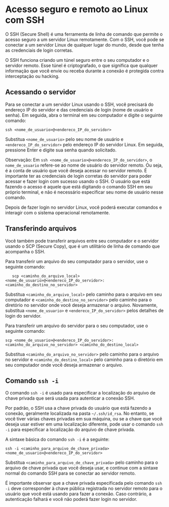 # Acesso seguro e remoto ao Linux com SSH

O SSH (Secure Shell) é uma ferramenta de linha de comando que permite o acesso seguro a um servidor Linux remotamente. Com o SSH, você pode se conectar a um servidor Linux de qualquer lugar do mundo, desde que tenha as credenciais de login corretas.

O SSH funciona criando um túnel seguro entre o seu computador e o servidor remoto. Esse túnel é criptografado, o que significa que qualquer informação que você envie ou receba durante a conexão é protegida contra interceptação ou hacking.

## Acessando o servidor

Para se conectar a um servidor Linux usando o SSH, você precisará do endereço IP do servidor e das credenciais de login (nome de usuário e senha). Em seguida, abra o terminal em seu computador e digite o seguinte comando:


    ssh <nome_de_usuario>@<endereco_IP_do_servidor>

Substitua `<nome_de_usuario>` pelo seu nome de usuário e `<endereco_IP_do_servidor>` pelo endereço IP do servidor Linux. Em seguida, pressione Enter e digite sua senha quando solicitado.

Observação: Em `ssh <nome_de_usuario>@<endereco_IP_do_servidor>`, o `nome_de_usuario` refere-se ao nome de usuário do servidor remoto. Ou seja, é a conta de usuário que você deseja acessar no servidor remoto. É importante ter as credenciais de login corretas do servidor para poder acessar e fazer login com sucesso usando o SSH. O usuário que está fazendo o acesso é aquele que está digitando o comando SSH em seu próprio terminal, e não é necessário especificar seu nome de usuário nesse comando.

Depois de fazer login no servidor Linux, você poderá executar comandos e interagir com o sistema operacional remotamente.

## Transferindo arquivos

Você também pode transferir arquivos entre seu computador e o servidor usando o SCP (Secure Copy), que é um utilitário de linha de comando que acompanha o SSH.

Para transferir um arquivo do seu computador para o servidor, use o seguinte comando:


       scp <caminho_do_arquivo_local> <nome_de_usuario>@<endereco_IP_do_servidor>:<caminho_do_destino_no_servidor>



Substitua `<caminho_do_arquivo_local>` pelo caminho para o arquivo em seu computador e `<caminho_do_destino_no_servidor>` pelo caminho para o diretório no servidor onde você deseja armazenar o arquivo. Novamente, substitua `<nome_de_usuario>` e `<endereco_IP_do_servidor>` pelos detalhes de login do servidor.

Para transferir um arquivo do servidor para o seu computador, use o seguinte comando:

    scp <nome_de_usuario>@<endereco_IP_do_servidor>:<caminho_do_arquivo_no_servidor> <caminho_do_destino_local>

Substitua `<caminho_do_arquivo_no_servidor>` pelo caminho para o arquivo no servidor e `<caminho_do_destino_local>` pelo caminho para o diretório em seu computador onde você deseja armazenar o arquivo.


## Comando `ssh -i`

O comando `ssh -i` é usado para especificar a localização do arquivo de chave privada que será usada para autenticar a conexão SSH. 

Por padrão, o SSH usa a chave privada do usuário que está fazendo a conexão, geralmente localizada na pasta `~/.ssh/id_rsa`. No entanto, se você tiver várias chaves privadas em sua máquina, ou se a chave que você deseja usar estiver em uma localização diferente, pode usar o comando `ssh -i` para especificar a localização do arquivo de chave privada.

A sintaxe básica do comando `ssh -i` é a seguinte:

    ssh -i <caminho_para_arquivo_de_chave_privada> <nome_de_usuario>@<endereco_IP_do_servidor>

Substitua `<caminho_para_arquivo_de_chave_privada>` pelo caminho para o arquivo de chave privada que você deseja usar, e continue com a sintaxe normal do comando SSH para se conectar ao servidor remoto.

É importante observar que a chave privada especificada pelo comando `ssh -i` deve corresponder à chave pública registrada no servidor remoto para o usuário que você está usando para fazer a conexão. Caso contrário, a autenticação falhará e você não poderá fazer login no servidor.


